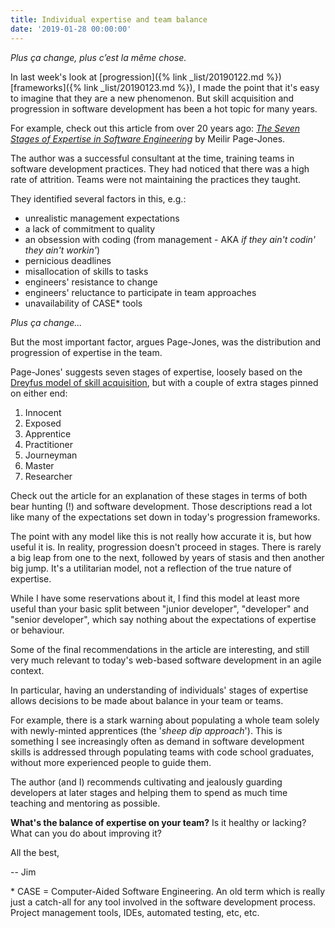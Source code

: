 ```yaml
---
title: Individual expertise and team balance
date: '2019-01-28 00:00:00'
---
```


_Plus ça change, plus c’est la même chose._

In last week's look at [progression]({% link _list/20190122.md %}) [frameworks]({% link _list/20190123.md %}), I made the point that it's easy to imagine that they are a new phenomenon. But skill acquisition and progression in software development has been a hot topic for many years.

For example, check out this article from over 20 years ago: [_The Seven Stages of Expertise in Software Engineering_](http://www.wayland-informatics.com/The%20Seven%20Stages%20of%20Expertise%20in%20Software.htm) by Meilir Page-Jones.

The author was a successful consultant at the time, training teams in software development practices. They had noticed that there was a high rate of attrition. Teams were not maintaining the practices they taught.

They identified several factors in this, e.g.:

* unrealistic management expectations
* a lack of commitment to quality
* an obsession with coding (from management - AKA _if they ain't codin' they ain't workin'_)
* pernicious deadlines
* misallocation of skills to tasks
* engineers' resistance to change
* engineers' reluctance to participate in team approaches
* unavailability of CASE* tools

_Plus ça change..._

But the most important factor, argues Page-Jones, was the distribution and progression of expertise in the team.

Page-Jones' suggests seven stages of expertise, loosely based on the [Dreyfus model of skill acquisition](https://en.wikipedia.org/wiki/Dreyfus_model_of_skill_acquisition), but with a couple of extra stages pinned on either end:

1. Innocent
2. Exposed
3. Apprentice
4. Practitioner
5. Journeyman
6. Master
7. Researcher

Check out the article for an explanation of these stages in terms of both bear hunting (!) and software development. Those descriptions read a lot like many of the expectations set down in today's progression frameworks.

The point with any model like this is not really how accurate it is, but how useful it is. In reality, progression doesn't proceed in stages. There is rarely a big leap from one to the next, followed by years of stasis and then another big jump. It's a utilitarian model, not a reflection of the true nature of expertise.

While I have some reservations about it, I find this model at least more useful than your basic split between "junior developer", "developer" and "senior developer", which say nothing about the expectations of expertise or behaviour.

Some of the final recommendations in the article are interesting, and still very much relevant to today's web-based software development in an agile context.

In particular, having an understanding of individuals' stages of expertise allows decisions to be made about balance in your team or teams.

For example, there is a stark warning about populating a whole team solely with newly-minted apprentices (the '_sheep dip approach_'). This is something I see increasingly often as demand in software development skills is addressed through populating teams with code school graduates, without more experienced people to guide them.

The author (and I) recommends cultivating and jealously guarding developers at later stages and helping them to spend as much time teaching and mentoring as possible.

__What's the balance of expertise on your team?__ Is it healthy or lacking? What can you do about improving it?

All the best,

-- Jim

\* CASE = Computer-Aided Software Engineering. An old term which is really just a catch-all for any tool involved in the software development process. Project management tools, IDEs, automated testing, etc, etc.
